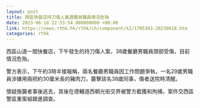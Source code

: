```yaml
---
layout: post
title: 西區快餐店持刀傷人案遇襲男職員情況危殆
date: 2023-06-18 22:53:54.000000000 +08:00
link: https://news.rthk.hk/rthk/ch/component/k2/1705363-20230618.htm
categories: rthk
---
```


西區山道一間快餐店，下午發生的持刀傷人案，38歲餐廳男職員頭部受傷，目前情況危殆。

警方表示，下午約3時半接報稱，兩名餐廳男職員因工作問題爭執，一名29歲男職員涉嫌用兩把約30厘米長的豬肉刀，襲擊該名38歲同事，傷者送院時清醒。

懷疑施襲者事後逃去，其後在德輔道西朝光街交界被警方截獲和拘捕，案件交西區警區重案組跟進調查。
